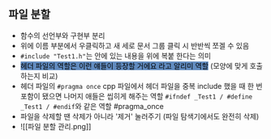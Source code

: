 ## 파일 분할
- 함수의 선언부와 구현부 분리
- 위에 이름 부분에서 우클릭하고 새 세로 문서 그룹 클릭 시 반반씩 쪼겔 수 있음
- `#include "Test1.h"`는 안에 있는 내용을 위에 복붙 한다는 의미
- <mark style="background: #0E4F9FA6;">헤더 파일의 역할은 이런 얘들이 등장할 거에요 라고 알리미 역할</mark> (모양에 맞게 호출하는지 비교)
- 헤더 파일의 `#pragma once` cpp 파일에서 헤더 파일을 중복 include 했을 때 한 번 포함이 됐으면 나머지 애들은 씹히게 해주는 역할 `#ifndef _Test1 / #define _Test1 / #endif`와 같은 역할 #pragma_once
- 파일을 삭제할 땐 삭제가 아니라 '제거' 눌러주기 (파일 탐색기에서도 완전히 삭제)
- ![[파일 분할 관리.png]]